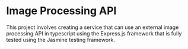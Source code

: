 # Image Processing API

This project involves creating a service that can use an external image processing API in typescript using the Express.js framework that is fully tested using the Jasmine testing framework.
